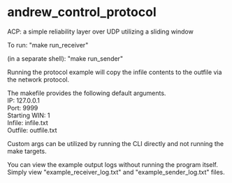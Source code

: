 # andrew_control_protocol
ACP: a simple reliability layer over UDP utilizing a sliding window

To run:
"make run_receiver"

(in a separate shell):
"make run_sender"

Running the protocol example will copy the infile contents to the outfile via the network protocol.

The makefile provides the following default arguments. <br/>
IP: 127.0.0.1 <br/>
Port: 9999 <br/>
Starting WIN: 1 <br/>
Infile: infile.txt <br/>
Outfile: outfile.txt <br/> 

Custom args can be utilized by running the CLI directly and not running the make targets.

You can view the example output logs without running the program itself. Simply view "example_receiver_log.txt" and "example_sender_log.txt" files.
